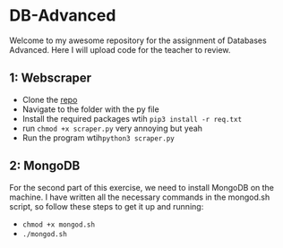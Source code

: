 # DB-Advanced
Welcome to my awesome repository for the assignment of Databases Advanced. Here I will upload code for the teacher to review.

## 1: Webscraper
<ul>
  <li>Clone the <a href="https://github.com/simon-martin-it/DB-Advanced">repo</a></li>
  <li>Navigate to the folder with the py file</li>
  <li>Install the required packages wtih <code>pip3 install -r req.txt</code></li>
  <li>run <code>chmod +x scraper.py</code> very annoying but yeah</li>
  <li>Run the program wtih<code>python3 scraper.py</code></li>
</ul>

## 2: MongoDB
For the second part of this exercise, we need to install MongoDB on the machine. I have written all the necessary commands in the mongod.sh script, so follow these steps to get it up and running:
<ul>
  <li><code>chmod +x mongod.sh</code></li>
  <li><code>./mongod.sh</code></li>
<ul>
